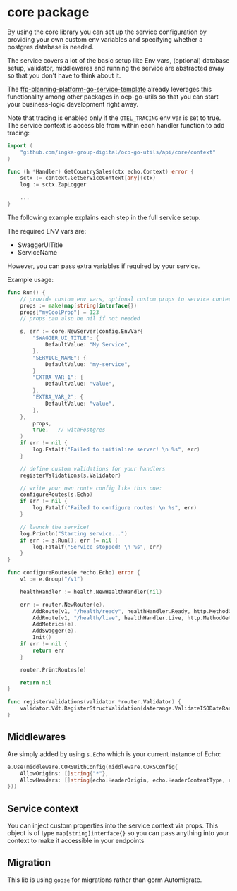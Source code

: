 # core package

By using the core library you can set up the service configuration by providing your own custom env variables and specifying whether a postgres database is needed.

The service covers a lot of the basic setup like Env vars, (optional) database setup, validator, middlewares and running the service are abstracted away so that you don't have to think about it.

The [ffp-planning-platform-go-service-template](https://github.com/ingka-group-digital/ffp-planning-platform-go-service-template) already leverages this functionality among other packages in ocp-go-utils so that you can start your business-logic development right away.

Note that tracing is enabled only if the `OTEL_TRACING` env var is set to true. The service context is accessible from within each handler function to add tracing:

```go
import (
	"github.com/ingka-group-digital/ocp-go-utils/api/core/context"
)

func (h *Handler) GetCountrySales(ctx echo.Context) error {
	sctx := context.GetServiceContext[any](ctx)
	log := sctx.ZapLogger

	...
}
```

The following example explains each step in the full service setup.

The required ENV vars are:
* SwaggerUITitle
* ServiceName

However, you can pass extra variables if required by your service.

Example usage:
```go
func Run() {
	// provide custom env vars, optional custom props to service context and specify whether you need a DB connection set up
	props := make(map[string]interface{})
	props["myCoolProp"] = 123
	// props can also be nil if not needed

	s, err := core.NewServer(config.EnvVar{
		"SWAGGER_UI_TITLE": {
            DefaultValue: "My Service",
        },
        "SERVICE_NAME": {
            DefaultValue: "my-service",
        }
		"EXTRA_VAR_1": {
			DefaultValue: "value",
		},
		"EXTRA_VAR_2": {
			DefaultValue: "value",
		},
	},
		props,
		true,   // withPostgres
	)
	if err != nil {
        log.Fatalf("Failed to initialize server! \n %s", err)
	}

	// define custom validations for your handlers
	registerValidations(s.Validator)

	// write your own route config like this one:
	configureRoutes(s.Echo)
	if err != nil {
        log.Fatalf("Failed to configure routes! \n %s", err)
    }

	// launch the service!
	log.Println("Starting service...")
	if err := s.Run(); err != nil {
        log.Fatalf("Service stopped! \n %s", err)
    }
}

func configureRoutes(e *echo.Echo) error {
	v1 := e.Group("/v1")

	healthHandler := health.NewHealthHandler(nil)

	err := router.NewRouter(e).
		AddRoute(v1, "/health/ready", healthHandler.Ready, http.MethodGet).
		AddRoute(v1, "/health/live", healthHandler.Live, http.MethodGet).
		AddMetrics(e).
		AddSwagger(e).
		Init()
	if err != nil {
		return err
	}

	router.PrintRoutes(e)

	return nil
}

func registerValidations(validator *router.Validator) {
    validator.Vdt.RegisterStructValidation(daterange.ValidateISODateRangeBasic(), daterange.ISODateRangeBasic{})
}
```

## Middlewares

Are simply added by using `s.Echo` which is your current instance of Echo:

```go
e.Use(middleware.CORSWithConfig(middleware.CORSConfig{
	AllowOrigins: []string{"*"},
	AllowHeaders: []string{echo.HeaderOrigin, echo.HeaderContentType, echo.HeaderAccept},
}))
```

## Service context

You can inject custom properties into the service context via props. This object is of type `map[string]interface{}` so you can pass anything into your context to make it accessible in your endpoints

## Migration

This lib is using `goose` for migrations rather than gorm Automigrate.
